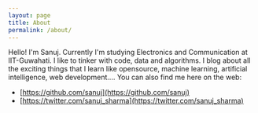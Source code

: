 ```yaml
---
layout: page
title: About
permalink: /about/
---
```


Hello! I'm Sanuj. Currently I'm studying Electronics and Communication at IIT-Guwahati. I like to tinker with code, data and algorithms. I blog about all the exciting things that I learn like opensource, machine learning, artificial intelligence, web development.... You can also find me here on the web:

* [https://github.com/sanuj](https://github.com/sanuj)
* [https://twitter.com/sanuj_sharma](https://twitter.com/sanuj_sharma)

